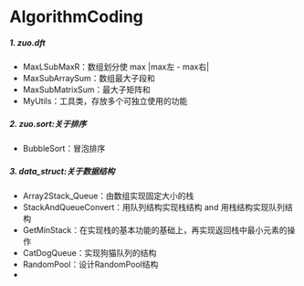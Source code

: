 # AlgorithmCoding
##### 1. zuo.dft
- MaxLSubMaxR：数组划分使 max |max左 - max右|
- MaxSubArraySum：数组最大子段和
- MaxSubMatrixSum：最大子矩阵和
- MyUtils：工具类，存放多个可独立使用的功能



##### 2. zuo.sort:关于排序
- BubbleSort：冒泡排序


##### 3. data_struct:关于数据结构
- Array2Stack_Queue：由数组实现固定大小的栈
- StackAndQueueConvert：用队列结构实现栈结构 and 用栈结构实现队列结构
- GetMinStack：在实现栈的基本功能的基础上，再实现返回栈中最小元素的操作
- CatDogQueue：实现狗猫队列的结构
- RandomPool：设计RandomPool结构
- 


